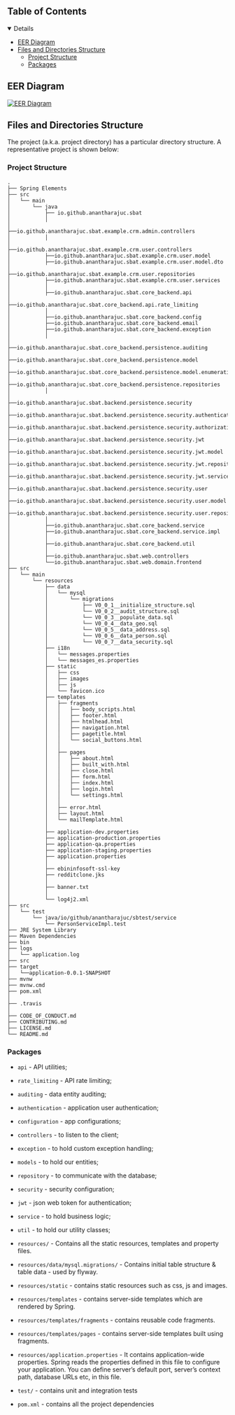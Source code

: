 <!-- TABLE OF CONTENTS -->
## Table of Contents

<details open="open">
   <ul>
      <li><a href="#eer-diagram">EER Diagram</a></li>
      <li>
         <a href="#files-and-directories-structure">Files and Directories Structure</a>
         <ul>
            <li><a href="#project-structure">Project Structure</a></li>
            <li><a href="#packages">Packages</a></li>
         </ul>
      </li>
   </ul>
</details>

## EER Diagram

[![EER Diagram](images/settings/SBAT-EER-Diagram.png)](images/settings/SBAT-EER-Diagram.png)

## Files and Directories Structure

The project (a.k.a. project directory) has a particular directory structure. A representative project is shown below:

### Project Structure

```text
.
├── Spring Elements
├── src
│   └── main
│       └── java
│           ├── io.github.anantharajuc.sbat
│           │ 
│           ├──io.github.anantharajuc.sbat.example.crm.admin.controllers
│           │  
│           ├──io.github.anantharajuc.sbat.example.crm.user.controllers
│           ├──io.github.anantharajuc.sbat.example.crm.user.model
│           ├──io.github.anantharajuc.sbat.example.crm.user.model.dto
│           ├──io.github.anantharajuc.sbat.example.crm.user.repositories
│           ├──io.github.anantharajuc.sbat.example.crm.user.services
│           │ 
│           ├──io.github.anantharajuc.sbat.core_backend.api
│           ├──io.github.anantharajuc.sbat.core_backend.api.rate_limiting
│           │ 
│           ├──io.github.anantharajuc.sbat.core_backend.config
│           ├──io.github.anantharajuc.sbat.core_backend.email
│           ├──io.github.anantharajuc.sbat.core_backend.exception
│           │     
│           ├──io.github.anantharajuc.sbat.core_backend.persistence.auditing
│           ├──io.github.anantharajuc.sbat.core_backend.persistence.model
│           ├──io.github.anantharajuc.sbat.core_backend.persistence.model.enumeration
│           ├──io.github.anantharajuc.sbat.core_backend.persistence.repositories
│           │
│           ├──io.github.anantharajuc.sbat.backend.persistence.security
│           ├──io.github.anantharajuc.sbat.backend.persistence.security.authentication
│           ├──io.github.anantharajuc.sbat.backend.persistence.security.authorization
│           ├──io.github.anantharajuc.sbat.backend.persistence.security.jwt
│           ├──io.github.anantharajuc.sbat.backend.persistence.security.jwt.model
│           ├──io.github.anantharajuc.sbat.backend.persistence.security.jwt.repository
│           ├──io.github.anantharajuc.sbat.backend.persistence.security.jwt.service
│           ├──io.github.anantharajuc.sbat.backend.persistence.security.user
│           ├──io.github.anantharajuc.sbat.backend.persistence.security.user.model
│           ├──io.github.anantharajuc.sbat.backend.persistence.security.user.repository
│           │
│           ├──io.github.anantharajuc.sbat.core_backend.service
│           ├──io.github.anantharajuc.sbat.core_backend.service.impl
│           │
│           ├──io.github.anantharajuc.sbat.core_backend.util
│           │
│           ├──io.github.anantharajuc.sbat.web.controllers
│           └──io.github.anantharajuc.sbat.web.domain.frontend
├── src
│   └── main
│       └── resources
│           ├── data
│           │   └── mysql
│           │       └── migrations
│           │           ├── V0_0_1__initialize_structure.sql
│           │           └── V0_0_2__audit_structure.sql
│           │           └── V0_0_3__populate_data.sql
│           │           └── V0_0_4__data_geo.sql
│           │           └── V0_0_5__data_address.sql
│           │           └── V0_0_6__data_person.sql
│           │           └── V0_0_7__data_security.sql
│           ├── i18n
│           │   └── messages.properties
│           │   └── messages_es.properties
│           ├── static
│           │   ├── css
│           │   ├── images
│           │   ├── js
│           │   └── favicon.ico
│           ├── templates
│           │   ├── fragments
│           │   │   ├── body_scripts.html
│           │   │   ├── footer.html
│           │   │   ├── htmlhead.html
│           │   │   ├── navigation.html
│           │   │   ├── pagetitle.html
│           │   │   └── social_buttons.html
│           │   │   
│           │   ├── pages
│           │   │   ├── about.html
│           │   │   ├── built_with.html
│           │   │   ├── close.html
│           │   │   ├── form.html
│           │   │   ├── index.html
│           │   │   ├── login.html
│           │   │   └── settings.html
│           │   │   
│           │   ├── error.html
│           │   ├── layout.html
│           │   └── mailTemplate.html
│           │   
│           ├── application-dev.properties
│           ├── application-production.properties
│           ├── application-qa.properties
│           ├── application-staging.properties
│           ├── application.properties
│           │  
│           ├── ebininfosoft-ssl-key
│           ├── redditclone.jks
│           │  
│           ├── banner.txt
│           │  
│           └── log4j2.xml
├── src
│   └── test
│       └── java/io/github/anantharajuc/sbtest/service
│           └── PersonServiceImpl.test
├── JRE System Library
├── Maven Dependencies
├── bin
├── logs
│   └── application.log
├── src
├── target
│   └──application-0.0.1-SNAPSHOT
├── mvnw
├── mvnw.cmd
├── pom.xml
│ 
├── .travis
│ 
├── CODE_OF_CONDUCT.md
├── CONTRIBUTING.md
├── LICENSE.md
└── README.md
```

### Packages

*   `api` - API utilities;
*   `rate_limiting` - API rate limiting;
*   `auditing` - data entity auditing;
* 	`authentication` - application user authentication;
* 	`configuration` - app configurations;
* 	`controllers` - to listen to the client;
* 	`exception` - to hold custom exception handling;
* 	`models` - to hold our entities;
* 	`repository` - to communicate with the database;
* 	`security` - security configuration;
* 	`jwt` - json web token for authentication;
* 	`service` - to hold business logic;
* 	`util` - to hold our utility classes;

* 	`resources/` - Contains all the static resources, templates and property files.
* 	`resources/data/mysql.migrations/` - Contains initial table structure & table data - used by flyway.
* 	`resources/static` - contains static resources such as css, js and images.
* 	`resources/templates` - contains server-side templates which are rendered by Spring.
* 	`resources/templates/fragments` - contains reusable code fragments.
* 	`resources/templates/pages` - contains server-side templates built using fragments.
* 	`resources/application.properties` - It contains application-wide properties. Spring reads the properties defined in this file to configure your application. You can define server’s default port, server’s context path, database URLs etc, in this file.

* 	`test/` - contains unit and integration tests

* 	`pom.xml` - contains all the project dependencies